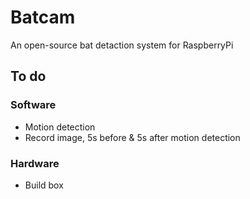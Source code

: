 # Batcam
An open-source bat detaction system for RaspberryPi

## To do
### Software
* Motion detection
* Record image, 5s before & 5s after motion detection
### Hardware
* Build box
